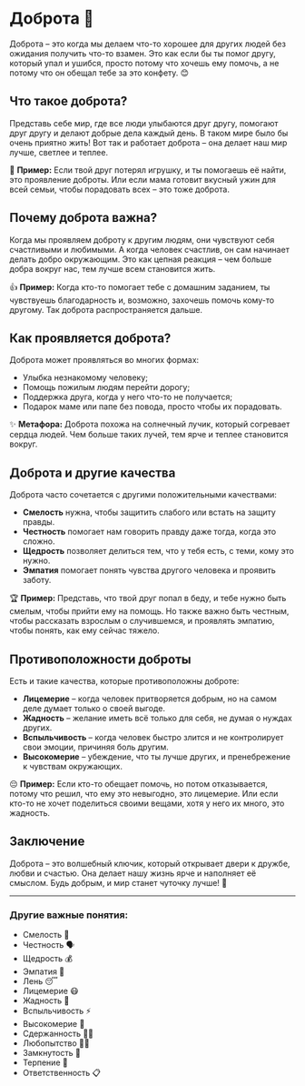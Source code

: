 # Доброта 🌟

Доброта – это когда мы делаем что-то хорошее для других людей без ожидания получить что-то взамен. Это как если бы ты помог другу, который упал и ушибся, просто потому что хочешь ему помочь, а не потому что он обещал тебе за это конфету. 😊

## Что такое доброта?

Представь себе мир, где все люди улыбаются друг другу, помогают друг другу и делают добрые дела каждый день. В таком мире было бы очень приятно жить! Вот так и работает доброта – она делает наш мир лучше, светлее и теплее. 

💖 **Пример:** Если твой друг потерял игрушку, и ты помогаешь её найти, это проявление доброты. Или если мама готовит вкусный ужин для всей семьи, чтобы порадовать всех – это тоже доброта.

## Почему доброта важна?

Когда мы проявляем доброту к другим людям, они чувствуют себя счастливыми и любимыми. А когда человек счастлив, он сам начинает делать добро окружающим. Это как цепная реакция – чем больше добра вокруг нас, тем лучше всем становится жить. 

👍 **Пример:** Когда кто-то помогает тебе с домашним заданием, ты чувствуешь благодарность и, возможно, захочешь помочь кому-то другому. Так доброта распространяется дальше.

## Как проявляется доброта?

Доброта может проявляться во многих формах:
- Улыбка незнакомому человеку;
- Помощь пожилым людям перейти дорогу;
- Поддержка друга, когда у него что-то не получается;
- Подарок маме или папе без повода, просто чтобы их порадовать.

✨ **Метафора:** Доброта похожа на солнечный лучик, который согревает сердца людей. Чем больше таких лучей, тем ярче и теплее становится вокруг.

## Доброта и другие качества

Доброта часто сочетается с другими положительными качествами:
- **Смелость** нужна, чтобы защитить слабого или встать на защиту правды.
- **Честность** помогает нам говорить правду даже тогда, когда это сложно.
- **Щедрость** позволяет делиться тем, что у тебя есть, с теми, кому это нужно.
- **Эмпатия** помогает понять чувства другого человека и проявить заботу.

🏆 **Пример:** Представь, что твой друг попал в беду, и тебе нужно быть смелым, чтобы прийти ему на помощь. Но также важно быть честным, чтобы рассказать взрослым о случившемся, и проявлять эмпатию, чтобы понять, как ему сейчас тяжело.

## Противоположности доброты

Есть и такие качества, которые противоположны доброте:
- **Лицемерие** – когда человек притворяется добрым, но на самом деле думает только о своей выгоде.
- **Жадность** – желание иметь всё только для себя, не думая о нуждах других.
- **Вспыльчивость** – когда человек быстро злится и не контролирует свои эмоции, причиняя боль другим.
- **Высокомерие** – убеждение, что ты лучше других, и пренебрежение к чувствам окружающих.

😔 **Пример:** Если кто-то обещает помочь, но потом отказывается, потому что решил, что ему это невыгодно, это лицемерие. Или если кто-то не хочет поделиться своими вещами, хотя у него их много, это жадность.

## Заключение

Доброта – это волшебный ключик, который открывает двери к дружбе, любви и счастью. Она делает нашу жизнь ярче и наполняет её смыслом. Будь добрым, и мир станет чуточку лучше! 🎈

---

### Другие важные понятия:

- Смелость 🦁
- Честность 🗣️
- Щедрость 💰
- Эмпатия 🤝
- Лень 😴
- Лицемерие 😷
- Жадность 💸
- Вспыльчивость ⚡
- Высокомерие 🏰
- Сдержанность 🧘‍♂️
- Любопытство 🕵️‍♀️
- Замкнутость 🐾
- Терпение 🐢
- Ответственность 📋
